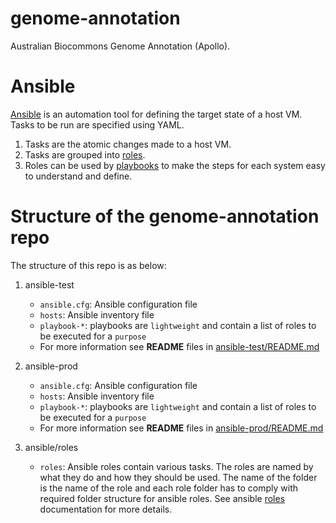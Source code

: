 # genome-annotation
Australian Biocommons Genome Annotation (Apollo).  

# Ansible

[Ansible](https://www.ansible.com/) is an automation tool for defining the target state of a host VM. Tasks to be run are specified using YAML.
1. Tasks are the atomic changes made to a host VM. 
2. Tasks are grouped into [roles](https://docs.ansible.com/ansible/latest/user_guide/playbooks_reuse_roles.html).
3. Roles can be used by [playbooks](https://docs.ansible.com/ansible/latest/user_guide/playbooks.html) to make the steps for each system easy to understand and define.

# Structure of the genome-annotation repo
The structure of this repo is as below: 

1. ansible-test
   
   - `ansible.cfg`: Ansible configuration file
   - `hosts`: Ansible inventory file
   - `playbook-*`: playbooks are `lightweight` and contain a list of roles to be executed for a `purpose`
   - For more information see **README** files in [ansible-test/README.md](ansible-test/README.md)

2. ansible-prod
   
   - `ansible.cfg`: Ansible configuration file
   - `hosts`: Ansible inventory file
   - `playbook-*`: playbooks are `lightweight` and contain a list of roles to be executed for a `purpose`
   - For more information see **README** files in [ansible-prod/README.md](ansible-prod/README.md) 

3. ansible/roles

   - `roles`: Ansible roles contain various tasks. The roles are named by what they do and how they should be used. The name of the folder is the name of the role and each role folder has to comply with required folder structure for ansible roles. See ansible [roles](https://docs.ansible.com/ansible/latest/user_guide/playbooks_reuse_roles.html) documentation for more details. 

   
